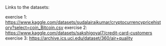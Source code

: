 Links to the datasets:

exercise 1: https://www.kaggle.com/datasets/sudalairajkumar/cryptocurrencypricehistory?select=coin_Bitcoin.csv
exercise 2: https://www.kaggle.com/datasets/sakshigoyal7/credit-card-customers
exercise 3: https://archive.ics.uci.edu/dataset/360/air+quality
